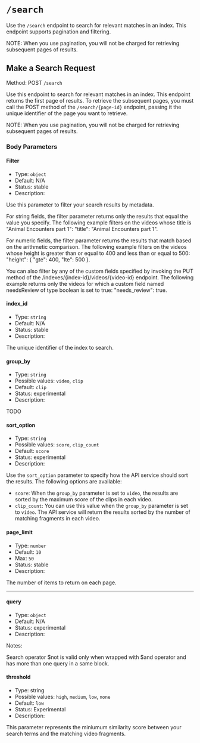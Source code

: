 # `/search`

Use the `/search` endpoint to search for relevant matches in an index. This endpoint supports pagination and filtering. 


NOTE: When you use pagination, you will not be charged for retrieving subsequent pages of results.


## Make a Search Request

Method: POST `/search`

Use this endpoint to search for relevant matches in an index. This endpoint returns the first page of results. To retrieve the subsequent pages, you must call the POST method of the `/search/{page-id}` endpoint, passing it the unique identifier of the page you want to retrieve.

NOTE: When you use pagination, you will not be charged for retrieving subsequent pages of results.

### Body Parameters 

#### Filter 

- Type: `object`
- Default: N/A
- Status: stable
- Description:

Use this parameter to filter your search results by metadata.

For string fields, the filter parameter returns only the results that equal the value you specify. The following example filters on the videos whose title is "Animal Encounters part 1": "title": "Animal Encounters part 1".

For numeric fields, the filter parameter returns the results that match based on the arithmetic comparison. The following example filters on the videos whose height is greater than or equal to 400 and less than or equal to 500: "height": { "gte": 400, "lte": 500 }.

You can also filter by any of the custom fields specified by invoking the PUT method of the /indexes/{index-id}/videos/{video-id} endpoint. The following example returns only the videos for which a custom field named needsReview of type boolean is set to true: "needs_review": true.

#### index_id

- Type: `string`
- Default: N/A
- Status: stable
- Description:

The unique identifier of the index to search.

#### group_by

- Type: `string`
- Possible values: `video`, `clip`
- Default: `clip`
- Status: experimental
- Description:

TODO

#### sort_option

- Type: `string`
- Possible values: `score`, `clip_count`
- Default: `score`
- Status: experimental
- Description:

Use the `sort_option` parameter to specify how the API service should sort the results. The following options are available:

- `score`: When the `group_by` parameter is set to `video`, the results are sorted by the maximum score of the clips in each video.
- `clip_count`: You can use this value when the `group_by` parameter is set to `video`. The API service will return the results sorted by the number of matching fragments in each video.  

#### page_limit

- Type: `number`
- Default: `10`
- Max: `50`
- Status: stable
- Description:

The number of items to return on each page.

---

#### query

- Type: `object`
- Default: N/A
- Status: experimental
- Description:

Notes:

Search operator $not is valid only when wrapped with $and operator and has more than one query in a same block.


#### threshold

- Type: string
- Possible values: `high`, `medium`, `low`, `none`
- Default: `low`
- Status: Experimental
- Description:

This parameter represents the miniumum similarity score between your search terms and the matching video fragments. 


